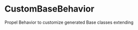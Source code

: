 CustomBaseBehavior
==================

Propel Behavior to customize generated Base classes extending